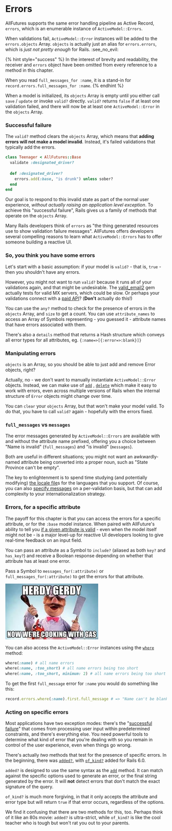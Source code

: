 # Errors

AllFutures supports the same error handling pipeline as Active Record, `errors`, which is an enumerable instance of `ActiveModel::Errors`.

When validations fail, `ActiveModel::Error` instances will be added to the `errors.objects` Array. `objects` is actually just an alias for `errors.errors`, which is _just not pretty enough_ for Rails. :see\_no\_evil:

{% hint style="success" %}
In the interest of brevity and readability, the receiver and `errors` object have been omitted from every reference to a method in this chapter.

When you read `full_messages_for :name`, it is a stand-in for `record.errors.full_messages_for :name`.
{% endhint %}

When a model is initialized, its `objects` Array is empty until you either call `save` / `update` or invoke `valid?` directly. `valid?` returns `false` if at least one validation failed, and there will now be at least one `ActiveModel::Error` in the `objects` Array.

### Successful failure

The `valid?` method clears the `objects` Array, which means that **adding errors will not make a model invalid**. Instead, it's failed validations that typically add the errors.

```ruby
class Teenager < AllFutures::Base
  validate :designated_driver?

  def :designated_driver?
    errors.add(:base, "is drunk") unless sober?
  end
end

```

Our goal is to respond to this invalid state as part of the normal user experience, _without actually raising an application level exception_. To achieve this "successful failure", Rails gives us a family of methods that operate on the `objects` Array.&#x20;

Many Rails developers think of `errors` as "the thing generated resources use to show validation failure messages". AllFutures offers developers several compelling reasons to learn what `ActiveModel::Errors` has to offer someone building a reactive UI.

### So, you think you have some errors

Let's start with a basic assumption: if your model is `valid?` - that is, `true` - then you shouldn't have any errors.

However, you might not want to run `valid?` because it runs all of your validations again, and that might be undesirable. The [valid\_email2](https://github.com/lisinge/valid\_email2) gem actually tests for valid MX servers, which could be slow. Or perhaps your validations connect with a [paid API](https://github.com/stripe-samples/identity)? (**Don't** actually do this!)

You can use the `any?` method to check for the presence of errors in the `objects` Array, and `size` to get a count. You can use `attribute_names` to access an Array of Symbols representing - you guessed it - attribute names that have errors associated with them.

There's also a `details` method that returns a Hash structure which conveys all error types for all attributes, eg. `{:name=>[{:error=>:blank}]}`

### Manipulating errors

`objects` is an Array, so you should be able to just add and remove Error objects, right?

Actually, no - we don't want to manually instantiate `ActiveModel::Error` objects. Instead, we can make use of [`add`](https://api.rubyonrails.org/v7.0.0/classes/ActiveModel/Errors.html#method-i-add) , [`delete`](https://api.rubyonrails.org/v7.0.0/classes/ActiveModel/Errors.html#method-i-delete) which make it easy to work with errors, even across multiple versions of Rails when the internal structure of `Error` objects might change over time.

You can `clear` your `objects` Array, but that won't make your model valid. To do that, you have to call `valid?` again - hopefully with the errors fixed.

### `full_messages` vs `messages`

The error messages generated by `ActiveModel::Errors` are available with and without the attribute name prefixed, offering you a choice between "Name is invalid" (`full_messages`) and "is invalid" (`messages`).

Both are useful in different situations; you might not want an awkwardly-named attribute being converted into a proper noun, such as "State Province can't be empty".

The key to enlightenment is to spend time studying (and potentially modifying) [the locale file](https://github.com/rails/rails/blob/main/activemodel/lib/active\_model/locale/en.yml)s for the languages that you support. Of course, you can also [specify messages](https://guides.rubyonrails.org/active\_record\_validations.html#message) on a per-validation basis, but that can add complexity to your internationalization strategy.

### Errors, for a specific attribute

The payoff for this chapter is that you can access the errors for a specific attribute, or for the `:base` model instance. When paired with AllFuture's ability to tell you [if a given attribute is valid](validations.md#attribute\_valid-attribute-attr\_valid) - even when the model itself might not be - is a major level-up for reactive UI developers looking to give real-time feedback on an input field.

You can pass an attribute as a Symbol to `include?` (aliased as both `key?` and `has_key?`) and receive a Boolean response depending on whether that attribute has at least one error.

Pass a Symbol to `messages_for(:attribute)` or `full_messages_for(:attribute)` to get the errors for that attribute.

![](../.gitbook/assets/gas.jpg)

You can also access the `ActiveModel::Error` instances using the [`where`](https://api.rubyonrails.org/v7.0.0/classes/ActiveModel/Errors.html#method-i-where) method:

```ruby
where(:name) # all name errors
where(:name, :too_short) # all name errors being too short
where(:name, :too_short, minimum: 2) # all name errors being too short and minimum is 2
```

To get the first `full_message` error for `:name` you would do something like this:

```ruby
record.errors.where(:name).first.full_message # => "Name can't be blank"
```

### Acting on specific errors

Most applications have two exception modes: there's the "[successful failure](errors.md#successful-failure)" that comes from processing user input within predetermined constraints, and there's everything else. You need powerful tools to determine what kind of error that you're dealing with so you remain in control of the user experience, even when things go wrong.

There's actually _two_ methods that test for the presence of specific errors. In the beginning, there was [`added?`](https://api.rubyonrails.org/v7.0.0/classes/ActiveModel/Errors.html#method-i-added-3F), with [`of_kind?`](https://api.rubyonrails.org/v7.0.0/classes/ActiveModel/Errors.html#method-i-of\_kind-3F) added for Rails 6.0.

`added?` is designed to use the same syntax as the [`add`](https://api.rubyonrails.org/v7.0.0/classes/ActiveModel/Errors.html#method-i-add) method. It can match against the specific options used to generate an error, or the final string generated by the error. It will **not** detect errors that don't match the exact signature of the query.

`of_kind?` is much more forgiving, in that it only accepts the attribute and error type but will return `true` if that error occurs, regardless of the options.

We find it confusing that there are two methods for this, too. Perhaps think of it like an 80s movie: `added?` is ultra-strict, while `of_kind?` is like the cool teacher who is tough but won't rat you out to your parents.
